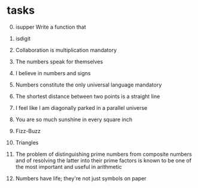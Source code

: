 # tasks
0. isupper
Write a function that 
1. isdigit
2. Collaboration is multiplication
mandatory

3. The numbers speak for themselves
4. I believe in numbers and signs
5. Numbers constitute the only universal language
mandatory

6. The shortest distance between two points is a straight line
7. I feel like I am diagonally parked in a parallel universe
8. You are so much sunshine in every square inch
9. Fizz-Buzz
10. Triangles
11. The problem of distinguishing prime numbers from composite numbers and of resolving the latter into their prime factors is known to be one of the most important and useful in arithmetic
12. Numbers have life; they're not just symbols on paper
